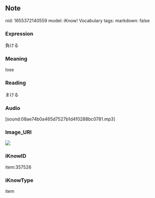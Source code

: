 ## Note
nid: 1655372140559
model: iKnow! Vocabulary
tags: 
markdown: false

### Expression
負ける

### Meaning
lose

### Reading
まける

### Audio
[sound:08ae74b0a465d7527b1d4f0288bc0781.mp3]

### Image_URI
<img src="1a4b36b709b5e1dd75f89dc01b1b981d.jpg">

### iKnowID
item:357526

### iKnowType
item
